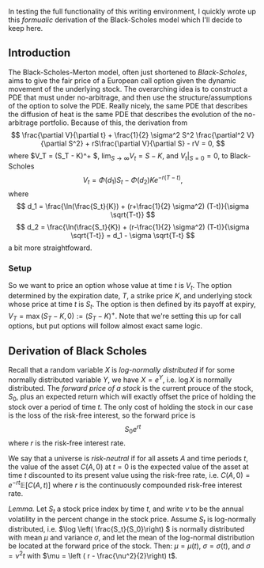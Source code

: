 


In testing the full functionality of this writing environment, I quickly wrote up this *formualic* derivation of the Black-Scholes model which I'll decide to keep here.


## Introduction


The Black-Scholes-Merton model, often just shortened to *Black-Scholes*, aims to give the fair price of a European call option given the dynamic movement of the underlying stock. The overarching idea is to construct a PDE that must under no-arbitrage, and then use the structure/assumptions of the option to solve the PDE. Really nicely, the same PDE that describes the diffusion of heat is the same  PDE that describes the evolution of the no-arbitrage portfolio. Because of this, the derivation from 
$$
\frac{\partial V}{\partial t} + \frac{1}{2} \sigma^2 S^2 \frac{\partial^2 V}{\partial S^2} + rS\frac{\partial V}{\partial S} - rV = 0,
$$ where $V_T = (S_T - K)^+ $, $\lim_{S \to \infty} V_t = S- K$, and $V_t|_{S = 0} =0$, 
to Black-Scholes 
$$
V_t = \Phi (d_1) S_t - \Phi (d_2) Ke^{-r(T-t)},
$$
where
$$
d_1 = \frac{\ln(\frac{S_t}{K}) + (r+\frac{1}{2} \sigma^2) (T-t)}{\sigma \sqrt{T-t}}
$$
$$
d_2 = \frac{\ln(\frac{S_t}{K}) + (r-\frac{1}{2} \sigma^2) (T-t)}{\sigma \sqrt{T-t}} = d_1 - \sigma \sqrt{T-t}
$$ a bit more straightfoward. 


### Setup

So we want to price an option whose value at time $t$ is $V_t$. The option determined by the expiration date, $T$, a strike price $K$, and underlying stock whose price at time $t$ is $S_t$. The option is then defined by its payoff at expiry, $V_T = \max (S_T - K, 0) := (S_T- K)^+$. Note that we're setting this up for call options, but put options will follow almost exact same logic. 


## Derivation of Black Scholes 

Recall that a random variable $X$ is *log-normally distributed* if for some normally distributed variable $Y$, we have $X = e^Y$, i.e. $\log X$ is normally distributed. The *forward price of a stock* is the current prouce of the stock, $S_0$, plus an expected return which will exactly offset the price of holding the stock over a period of time $t$. The only cost of holding the stock in our case is the loss of the risk-free interest, so the forward price is $$S_0 e^{rt}$$ where $r$ is the risk-free interest rate. 

We say that a universe is *risk-neutral* if for all assets $A$ and time periods $t$, the value of the asset $C(A, 0)$ at $t=0$ is the expected value of the asset at time $t$ discounted to its present value using the risk-free rate, i.e. $C(A, 0) = e^{-rt} \mathbb E[C(A,t)]$ where $r$ is the continuously compounded risk-free interest rate. 


*Lemma.* Let $S_t$ a stock price index by time $t$, and write $\nu$ to be the annual volatility in the percent change in the stock price. Assume $S_t$ is log-normally distributed, i.e. $\log \left( \frac{S_t}{S_0}\right) $ is normally distributed with mean $\mu$ and variance $\sigma$, and let the mean of the log-normal distribution be located at the forward price of the stock. Then: $\mu = \mu (t)$, $\sigma = \sigma(t)$, and $\sigma = \nu^2 t$ with $\mu = \left  ( r - \frac{\nu^2}{2}\right) t$.